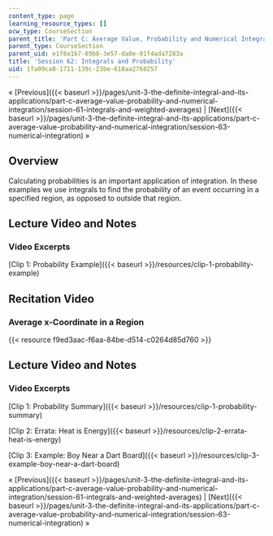 ```yaml
---
content_type: page
learning_resource_types: []
ocw_type: CourseSection
parent_title: 'Part C: Average Value, Probability and Numerical Integration'
parent_type: CourseSection
parent_uid: e1f8a1b7-89b8-3e57-da0e-01f4ada7283a
title: 'Session 62: Integrals and Probability'
uid: 1fa09ca8-1711-139c-23be-618aa2768257
---
```


« [Previous]({{< baseurl >}}/pages/unit-3-the-definite-integral-and-its-applications/part-c-average-value-probability-and-numerical-integration/session-61-integrals-and-weighted-averages) | [Next]({{< baseurl >}}/pages/unit-3-the-definite-integral-and-its-applications/part-c-average-value-probability-and-numerical-integration/session-63-numerical-integration) »

Overview
--------

Calculating probabilities is an important application of integration. In these examples we use integrals to find the probability of an event occurring in a specified region, as opposed to outside that region.

Lecture Video and Notes
-----------------------

### Video Excerpts

[Clip 1: Probability Example]({{< baseurl >}}/resources/clip-1-probability-example)

Recitation Video
----------------

### Average x-Coordinate in a Region

{{< resource f9ed3aac-f6aa-84be-d514-c0264d85d760 >}}

Lecture Video and Notes
-----------------------

### Video Excerpts

[Clip 1: Probability Summary]({{< baseurl >}}/resources/clip-1-probability-summary)

[Clip 2: Errata: Heat is Energy]({{< baseurl >}}/resources/clip-2-errata-heat-is-energy)

[Clip 3: Example: Boy Near a Dart Board]({{< baseurl >}}/resources/clip-3-example-boy-near-a-dart-board)

« [Previous]({{< baseurl >}}/pages/unit-3-the-definite-integral-and-its-applications/part-c-average-value-probability-and-numerical-integration/session-61-integrals-and-weighted-averages) | [Next]({{< baseurl >}}/pages/unit-3-the-definite-integral-and-its-applications/part-c-average-value-probability-and-numerical-integration/session-63-numerical-integration) »
